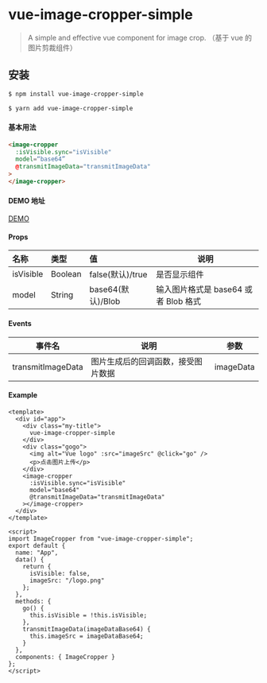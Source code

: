 # vue-image-cropper-simple

> A simple and effective vue component for image crop. （基于 vue 的图片剪裁组件）

## 安装

```bash
$ npm install vue-image-cropper-simple

$ yarn add vue-image-cropper-simple
```

#### 基本用法

```HTML
<image-cropper
  :isVisible.sync="isVisible"
  model=“base64”
  @transmitImageData="transmitImageData"
>
</image-cropper>
```

#### DEMO 地址

[DEMO](https://luckrain7.github.io/vue-image-cropper-simple/dist/index.html)

#### Props

| 名称      | 类型    | 值                | 说明                                 |
| :-------- | :------ | :---------------- | ------------------------------------ |
| isVisible | Boolean | false(默认)/true  | 是否显示组件                         |
| model     | String  | base64(默认)/Blob | 输入图片格式是 base64 或者 Blob 格式 |

#### Events

| 事件名            | 说明                               | 参数      |
| ----------------- | ---------------------------------- | --------- |
| transmitImageData | 图片生成后的回调函数，接受图片数据 | imageData |

#### Example

```vue
<template>
  <div id="app">
    <div class="my-title">
      vue-image-cropper-simple
    </div>
    <div class="gogo">
      <img alt="Vue logo" :src="imageSrc" @click="go" />
      <p>点击图片上传</p>
    </div>
    <image-cropper
      :isVisible.sync="isVisible"
      model="base64"
      @transmitImageData="transmitImageData"
    ></image-cropper>
  </div>
</template>

<script>
import ImageCropper from "vue-image-cropper-simple";
export default {
  name: "App",
  data() {
    return {
      isVisible: false,
      imageSrc: "/logo.png"
    };
  },
  methods: {
    go() {
      this.isVisible = !this.isVisible;
    },
    transmitImageData(imageDataBase64) {
      this.imageSrc = imageDataBase64;
    }
  },
  components: { ImageCropper }
};
</script>
```
